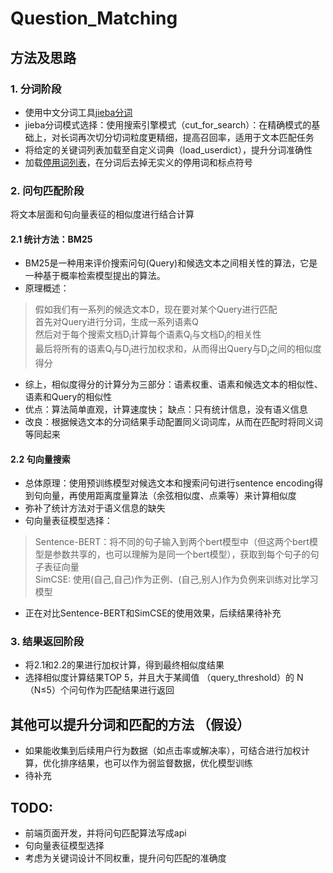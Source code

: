 # Question_Matching

## 方法及思路

### 1. 分词阶段
* 使用中文分词工具[jieba分词](https://github.com/fxsjy/jieba)
* jieba分词模式选择：使用搜索引擎模式（cut_for_search）：在精确模式的基础上，对长词再次切分切词粒度更精细，提高召回率，适用于文本匹配任务
* 将给定的关键词列表加载至自定义词典（load_userdict），提升分词准确性
* 加载[停用词列表](https://github.com/goto456/stopwords)，在分词后去掉无实义的停用词和标点符号

### 2. 问句匹配阶段
将文本层面和句向量表征的相似度进行结合计算

#### 2.1 统计方法：BM25
* BM25是一种用来评价搜索问句(Query)和候选文本之间相关性的算法，它是一种基于概率检索模型提出的算法。
* 原理概述：
> 假如我们有一系列的候选文本D，现在要对某个Query进行匹配  
> 首先对Query进行分词，生成一系列语素Q  
> 然后对于每个搜索文档D<sub>i</sub>计算每个语素Q<sub>i</sub>与文档D<sub>j</sub>的相关性    
> 最后将所有的语素Q<sub>i</sub>与D<sub>j</sub>进行加权求和，从而得出Query与D<sub>j</sub>之间的相似度得分   
* 综上，相似度得分的计算分为三部分：语素权重、语素和候选文本的相似性、语素和Query的相似性   
* 优点：算法简单直观，计算速度快； 缺点：只有统计信息，没有语义信息 
* 改良：根据候选文本的分词结果手动配置同义词词库，从而在匹配时将同义词等同起来

#### 2.2 句向量搜索
* 总体原理：使用预训练模型对候选文本和搜索问句进行sentence encoding得到句向量，再使用距离度量算法（余弦相似度、点乘等）来计算相似度
* 弥补了统计方法对于语义信息的缺失
* 句向量表征模型选择：
> Sentence-BERT：将不同的句子输入到两个bert模型中（但这两个bert模型是参数共享的，也可以理解为是同一个bert模型），获取到每个句子的句子表征向量  
> SimCSE: 使用(自己,自己)作为正例、(自己,别人)作为负例来训练对比学习模型  
* 正在对比Sentence-BERT和SimCSE的使用效果，后续结果待补充

### 3. 结果返回阶段
* 将2.1和2.2的果进行加权计算，得到最终相似度结果
* 选择相似度计算结果TOP 5，并且大于某阈值 （query_threshold）的 N（N≤5）个问句作为匹配结果进行返回

## 其他可以提升分词和匹配的方法 （假设）
* 如果能收集到后续用户行为数据（如点击率或解决率），可结合进行加权计算，优化排序结果，也可以作为弱监督数据，优化模型训练
* 待补充

## TODO:
* 前端页面开发，并将问句匹配算法写成api
* 句向量表征模型选择
* 考虑为关键词设计不同权重，提升问句匹配的准确度




